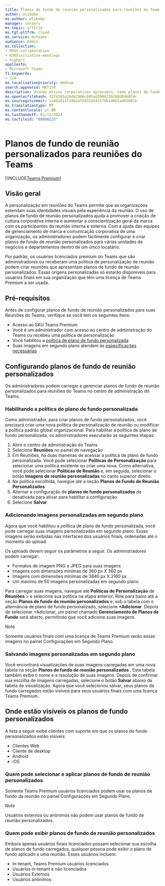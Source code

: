 ```yaml
---
title: Planos de fundo de reunião personalizados para reuniões do Teams
author: wlibebe
ms.author: wlibebe
manager: serdars
ms.topic: article
ms.tgt.pltfrm: cloud
ms.service: msteams
audience: Admin
ms.collection:
- M365-collaboration
- m365initiative-meetings
- highpri
appliesto:
- Microsoft Teams
f1.keywords:
- CSH
ms.localizationpriority: medium
search.appverid: MET150
description: Usando ativos corporativos aprovados, como planos de fundo, para criar planos de fundo personalizados para reuniões do Teams em sua organização.
ms.openlocfilehash: f274165a24db2988cb95ad5900220168d0d60fdc
ms.sourcegitcommit: ca4d1011f3d62af203145431f0b19065ad81601b
ms.translationtype: MT
ms.contentlocale: pt-BR
ms.lasthandoff: 01/13/2023
ms.locfileid: "69800225"
---
```

# <a name="custom-meeting-backgrounds-for-teams-meetings"></a>Planos de fundo de reunião personalizados para reuniões do Teams

[!INCLUDE[Teams Premium](includes/teams-premium-ecm.md)]

## <a name="overview"></a>Visão geral

A personalização em reuniões do Teams permite que as organizações estendam suas identidades visuais pela experiência da reunião. O uso de planos de fundo de reunião personalizados ajuda a promover a criação de cultura corporativa interna e aumentar a conscientização geral da marca com os participantes da reunião interna e externa. Com a ajuda das equipes de gerenciamento de marca e comunicação corporativa de uma organização, os administradores podem facilmente configurar e criar planos de fundo de reunião personalizados para várias unidades de negócios e departamentos dentro de um único locatário.

Por padrão, os usuários licenciados premium do Teams que são administradores ou receberam uma política de personalização de reunião podem criar reuniões que apresentam planos de fundo de reunião personalizados. Essas origens personalizadas só estarão disponíveis para usuários finais em sua organização que têm uma licença de Teams Premium a ser usada.

## <a name="prerequisites"></a>Pré-requisitos

Antes de configurar planos de fundo de reunião personalizados para suas Reuniões do Teams, verifique se você tem os seguintes itens:

- Acesso ao SKU Teams Premium
- Você é um administrador com acesso ao centro de administração do Teams ou recebeu uma política de personalização
- Você habilitou a [política de plano de fundo personalizada](#enabling-the-custom-background-policy)
- Suas imagens em segundo plano atendem às [especificações necessárias](#adding-custom-background-images)

## <a name="setting-up-custom-meeting-backgrounds"></a>Configurando planos de fundo de reunião personalizados

Os administradores podem carregar e gerenciar planos de fundo de reunião personalizados para reuniões do Teams no centro de administração do Teams.

### <a name="enabling-the-custom-background-policy"></a>Habilitando a política de plano de fundo personalizada

Como administrador, para criar planos de fundo personalizados, você precisará criar uma nova política de personalização de reunião ou modificar a política padrão global organizacional.
Para habilitar a política de plano de fundo personalizada, os administradores executarão as seguintes etapas:

1. Abrir o centro de administração do Teams
2. Selecione **Reuniões** no painel de navegação
3. Em Reuniões, há duas maneiras de acessar a política de plano de fundo personalizada. Você pode selecionar **Políticas de Personalização** para selecionar uma política existente ou criar uma nova. Como alternativa, você pode selecionar **Políticas de Reunião** e, em seguida, selecionar o botão **Imagens de reunião personalizadas** no canto superior direito.
4. Na política escolhida, navegue até a seção **Planos de Fundo de Reunião Personalizados**
5. Alternar a configuração de **planos de fundo personalizados** de desativada para ativar para habilitar a configuração
6. Selecione **Salvar**

### <a name="adding-custom-background-images"></a>Adicionando imagens personalizadas em segundo plano

Agora que você habilitou a política de plano de fundo personalizada, você pode carregar suas imagens personalizadas em segundo plano. Essas imagens serão exibidas nas interfaces dos usuários finais, ordenadas até o momento do upload.

Os uploads devem seguir os parâmetros a seguir. Os administradores podem carregar:

- Formatos de imagem PNG e JPEG para suas imagens
- Imagens com dimensões mínimas de 360 px X 360 px
- Imagens com dimensões mínimas de 3840 px X 2160 px
- Um máximo de 50 imagens personalizadas em segundo plano

Para carregar suas imagens, navegue até **Políticas de Personalização** de **Reuniões** >  e selecione sua política na etapa anterior. Role para baixo até a seção **Planos de fundo de reunião personalizados** e, sob a tabela com o alternância de plano de fundo personalizado, selecione **+Adicionar**. Depois de selecionar +Adicionar, um painel chamado **Gerenciamento de Planos de Fundo** será aberto, permitindo que você adicione suas imagens.

> [!NOTE]
> Somente usuários finais com uma licença de Teams Premium verão essas imagens no painel Configurações em Segundo Plano.

### <a name="saving-custom-background-images"></a>Salvando imagens personalizadas em segundo plano

Você encontrará visualizações de suas imagens carregadas em uma nova tabela na seção **Planos de fundo de reunião personalizados** . Esta tabela também exibe o nome e a resolução de suas imagens. Depois de confirmar sua escolha de imagens carregadas, selecione o botão **Salvar** abaixo da tabela de visualização. Agora que você selecionou salvar, seus planos de fundo carregados estão visíveis para seus usuários finais com uma licença Teams Premium.

## <a name="where-are-custom-backgrounds-visible"></a>Onde estão visíveis os planos de fundo personalizados

A lista a seguir exibe clientes com suporte em que os planos de fundo personalizados estão visíveis:

- Clientes Web
- Cliente de desktop
- Android
- iOS

### <a name="who-can-select-and-apply-custom-meeting-backgrounds"></a>Quem pode selecionar e aplicar planos de fundo de reunião personalizados

Somente Teams Premium usuários licenciados podem usar os planos de fundo da reunião no painel Configurações em Segundo Plano.

> [!NOTE]
> Usuários externos ou anônimos não podem usar planos de fundo de reunião personalizados.

### <a name="who-can-view-custom-meeting-backgrounds"></a>Quem pode exibir planos de fundo de reunião personalizados

Embora apenas usuários finais licenciados possam selecionar sua escolha de planos de fundo carregados, qualquer pessoa pode exibir o plano de fundo aplicado a uma reunião. Esses usuários incluem:

- In-tenant, Teams Premium usuários licenciados
- Usuários in-tenant e não licenciados
- Usuários Externos
- Usuários anônimos

